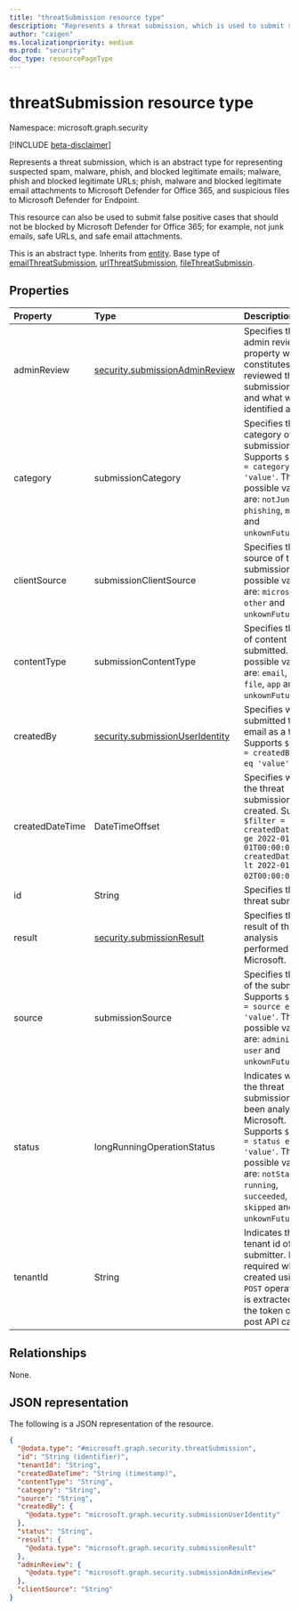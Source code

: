 ```yaml
---
title: "threatSubmission resource type"
description: "Represents a threat submission, which is used to submit suspected email, UTL, or file threats to Microsoft Defender."
author: "caigen"
ms.localizationpriority: medium
ms.prod: "security"
doc_type: resourcePageType
---
```


# threatSubmission resource type

Namespace: microsoft.graph.security

[!INCLUDE [beta-disclaimer](../../includes/beta-disclaimer.md)]

Represents a threat submission, which is an abstract type for representing suspected spam, malware, phish, and blocked legitimate emails; malware, phish and blocked legitimate URLs; phish, malware and blocked legitimate email attachments to Microsoft Defender for Office 365, and suspicious files to Microsoft Defender for Endpoint.

This resource can also be used to submit false positive cases that should not be blocked by Microsoft Defender for Office 365; for example, not junk emails, safe URLs, and safe email attachments.

This is an abstract type. Inherits from [entity](../resources/entity.md). Base type of [emailThreatSubmission](../resources/security-emailthreatsubmission.md), [urlThreatSubmission](../resources/security-urlthreatsubmission.md), [fileThreatSubmissin](../resources/security-filethreatsubmission.md).

## Properties
| Property        | Type                       | Description                                                                      |
|:----------------|:---------------------------|:---------------------------------------------------------------------------------|
| adminReview     | [security.submissionAdminReview](../resources/security-submissionadminreview.md)| Specifies the admin review property which constitutes of who reviewed the user submission, when and what was it identified as. |
| category        | submissionCategory         | Specifies the category of the submission. Supports `$filter = category eq 'value'`. The possible values are: `notJunk`, `spam`, `phishing`, `malware` and `unkownFutureValue`.|
| clientSource    | submissionClientSource     | Specifies the source of the submission. The possible values are: `microsoft`,  `other` and `unkownFutureValue`. |
| contentType     | submissionContentType      | Specifies the type of content being submitted. The possible values are: `email`, `url`, `file`, `app` and `unkownFutureValue`.  |
| createdBy       | [security.submissionUserIdentity](../resources/security-submissionuseridentity.md)     | Specifies who submitted the email as a threat. Supports `$filter = createdBy/email eq 'value'`. |
| createdDateTime | DateTimeOffset  | Specifies when the threat submission was created. Supports `$filter = createdDateTime ge 2022-01-01T00:00:00Z and createdDateTime lt 2022-01-02T00:00:00Z`.             |
| id              | String                     | Specifies the ID of threat submission. |
| result          | [security.submissionResult](../resources/security-submissionresult.md)          | Specifies the result of the analysis performed by Microsoft.  |
| source          | submissionSource           | Specifies the role of the submitter. Supports `$filter = source eq 'value'`. The possible values are: `administrator`,  `user` and `unkownFutureValue`.  |
| status          | longRunningOperationStatus | Indicates whether the threat submission has been analyzed by Microsoft. Supports `$filter = status eq 'value'`. The possible values are: `notStarted`, `running`, `succeeded`, `failed`, `skipped` and `unkownFutureValue`. |
| tenantId        | String                     | Indicates the tenant id of the submitter. Not required when created using a `POST` operation. It is extracted from the token of the post API call. |

## Relationships
None.

## JSON representation
The following is a JSON representation of the resource.
<!-- {
  "blockType": "resource",
  "keyProperty": "id",
  "@odata.type": "microsoft.graph.security.threatSubmission",
  "baseType": "microsoft.graph.entity",
  "openType": false
}
-->
``` json
{
  "@odata.type": "#microsoft.graph.security.threatSubmission",
  "id": "String (identifier)",
  "tenantId": "String",
  "createdDateTime": "String (timestamp)",
  "contentType": "String",
  "category": "String",
  "source": "String",
  "createdBy": {
    "@odata.type": "microsoft.graph.security.submissionUserIdentity"
  },
  "status": "String",
  "result": {
    "@odata.type": "microsoft.graph.security.submissionResult"
  },
  "adminReview": {
    "@odata.type": "microsoft.graph.security.submissionAdminReview"
  },
  "clientSource": "String"
}
```

